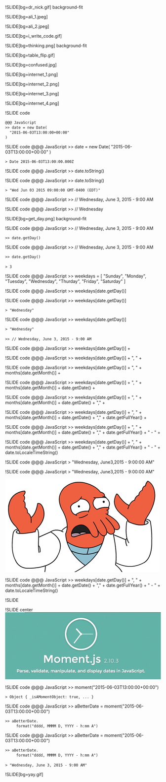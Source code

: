 !SLIDE[bg=dr_nick.gif] background-fit

!SLIDE[bg=ali_1.jpeg]

!SLIDE[bg=ali_2.jpeg]

!SLIDE[bg=i_write_code.gif]

!SLIDE[bg=thinking.png] background-fit

!SLIDE[bg=table_flip.gif]

!SLIDE[bg=confused.jpg]

!SLIDE[bg=internet_1.png]

!SLIDE[bg=internet_2.png]

!SLIDE[bg=internet_3.png]

!SLIDE[bg=internet_4.png]

!SLIDE code

    @@@ JavaScript
    >> date = new Date(
      "2015-06-03T13:00:00+00:00"
    )

!SLIDE code
    @@@ JavaScript
    >> date = new Date(
      "2015-06-03T13:00:00+00:00"
    )

    > Date 2015-06-03T13:00:00.000Z

!SLIDE code
    @@@ JavaScript
    >> date.toString()

!SLIDE code
    @@@ JavaScript
    >> date.toString()
    
    > "Wed Jun 03 2015 09:00:00 GMT-0400 (EDT)"

!SLIDE code
    @@@ JavaScript
    >> // Wednesday, June 3, 2015 - 9:00 AM

!SLIDE code
    @@@ JavaScript
    >> // Wednesday

!SLIDE[bg=get_day.png] background-fit

!SLIDE code
    @@@ JavaScript
    >> // Wednesday, June 3, 2015 - 9:00 AM

    >> date.getDay()

!SLIDE code
    @@@ JavaScript
    >> // Wednesday, June 3, 2015 - 9:00 AM

    >> date.getDay()

    > 3

!SLIDE code
    @@@ JavaScript
    >> weekdays = [
         "Sunday",
         "Monday",
         "Tuesday",
         "Wednesday",
         "Thurday",
         "Friday",
         "Saturday"
       ]

!SLIDE code
    @@@ JavaScript
    >> weekdays[date.getDay()]

!SLIDE code
    @@@ JavaScript
    >> weekdays[date.getDay()]

    > "Wednesday"

!SLIDE code
    @@@ JavaScript
    >> weekdays[date.getDay()]

    > "Wednesday"

    >> // Wednesday, June 3, 2015 - 9:00 AM

!SLIDE code
    @@@ JavaScript
    >> weekdays[date.getDay()] +

!SLIDE code
    @@@ JavaScript
    >> weekdays[date.getDay()] +
         ", " +

!SLIDE code
    @@@ JavaScript
    >> weekdays[date.getDay()] +
         ", " +
         months[date.getMonth()] +

!SLIDE code
    @@@ JavaScript
    >> weekdays[date.getDay()] +
         ", " +
         months[date.getMonth()] +
         date.getDate() +

!SLIDE code
    @@@ JavaScript
    >> weekdays[date.getDay()] +
         ", " +
         months[date.getMonth()] +
         date.getDate() +
         "," +

!SLIDE code
    @@@ JavaScript
    >> weekdays[date.getDay()] +
         ", " +
         months[date.getMonth()] +
         date.getDate() +
         "," +
         date.getFullYear() +

!SLIDE code
    @@@ JavaScript
    >> weekdays[date.getDay()] +
         ", " +
         months[date.getMonth()] +
         date.getDate() +
         "," +
         date.getFullYear() +
         " - " +

!SLIDE code
    @@@ JavaScript
    >> weekdays[date.getDay()] +
         ", " +
         months[date.getMonth()] +
         date.getDate() +
         "," +
         date.getFullYear() +
         " - " +
         date.toLocaleTimeString()

!SLIDE code
    @@@ JavaScript
    > "Wednesday, June3,2015 - 9:00:00 AM"

!SLIDE code
    @@@ JavaScript
    > "Wednesday, June3,2015 - 9:00:00 AM"

  ![Why?!](zoidberg.png)

!SLIDE code
    @@@ JavaScript
    >> weekdays[date.getDay()] +
         ", " +
         months[date.getMonth()] +
         date.getDate() +
         "," +
         date.getFullYear() +
         " - " +
         date.toLocaleTimeString()

!SLIDE
<br />

!SLIDE center
  ![moment.js](moment_js.png)

!SLIDE code
    @@@ JavaScript
    >> moment("2015-06-03T13:00:00+00:00")

    > Object { _isAMomentObject: true, ... }

!SLIDE code
    @@@ JavaScript
    >> aBetterDate =
         moment("2015-06-03T13:00:00+00:00")

    >> aBetterDate.
         format("dddd, MMMM D, YYYY - h:mm A")

!SLIDE code
    @@@ JavaScript
    >> aBetterDate =
         moment("2015-06-03T13:00:00+00:00")

    >> aBetterDate.
         format("dddd, MMMM D, YYYY - h:mm A")

    > "Wednesday, June 3, 2015 - 9:00 AM"

!SLIDE[bg=yay.gif]
